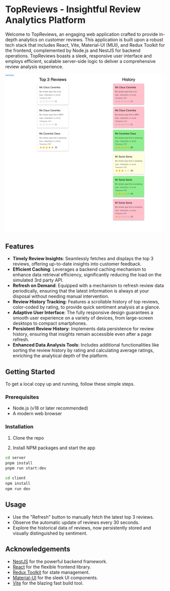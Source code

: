 # TopReviews - Insightful Review Analytics Platform

Welcome to TopReviews, an engaging web application crafted to provide in-depth analytics on customer reviews. This application is built upon a robust tech stack that includes React, Vite, Material-UI (MUI), and Redux Toolkit for the frontend, complemented by Node.js and NestJS for backend operations. TopReviews boasts a sleek, responsive user interface and employs efficient, scalable server-side logic to deliver a comprehensive review analysis experience.

![img.png](img.png)

## Features

- **Timely Review Insights**: Seamlessly fetches and displays the top 3 reviews, offering up-to-date insights into customer feedback.
- **Efficient Caching**: Leverages a backend caching mechanism to enhance data retrieval efficiency, significantly reducing the load on the simulated 3rd party API.
- **Refresh on Demand**: Equipped with a mechanism to refresh review data periodically, ensuring that the latest information is always at your disposal without needing manual intervention.
- **Review History Tracking**: Features a scrollable history of top reviews, color-coded by rating, to provide quick sentiment analysis at a glance.
- **Adaptive User Interface**: The fully responsive design guarantees a smooth user experience on a variety of devices, from large-screen desktops to compact smartphones.
- **Persistent Review History**: Implements data persistence for review history, ensuring that insights remain accessible even after a page refresh.
- **Enhanced Data Analysis Tools**: Includes additional functionalities like sorting the review history by rating and calculating average ratings, enriching the analytical depth of the platform.

## Getting Started

To get a local copy up and running, follow these simple steps.

### Prerequisites

- Node.js (v18 or later recommended)
- A modern web browser

### Installation

1. Clone the repo

2. Install NPM packages and start the app
```zsh
cd server
pnpm install
pnpm run start:dev
```
```zsh
cd client
npm install
npm run dev
```

## Usage

- Use the "Refresh" button to manually fetch the latest top 3 reviews.
- Observe the automatic update of reviews every 30 seconds.
- Explore the historical data of reviews, now persistently stored and visually distinguished by sentiment.


## Acknowledgements

- [NestJS](https://nestjs.com/) for the powerful backend framework.
- [React](https://reactjs.org/) for the flexible frontend library.
- [Redux Toolkit](https://redux-toolkit.js.org/) for state management.
- [Material-UI](https://mui.com/) for the sleek UI components.
- [Vite](https://vitejs.dev/) for the blazing fast build tool.
